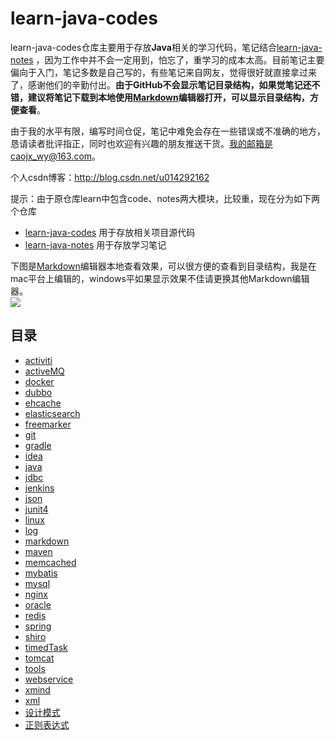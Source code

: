 # learn-java-codes
learn-java-codes仓库主要用于存放**Java**相关的学习代码，笔记结合[learn-java-notes](https://github.com/caojx-git/learn-java-notes) ，因为工作中并不会一定用到，怕忘了，重学习的成本太高。目前笔记主要偏向于入门，笔记多数是自己写的，有些笔记来自网友，觉得很好就直接拿过来了，感谢他们的辛勤付出。**由于GitHub不会显示笔记目录结构，如果觉笔记还不错，建议将笔记下载到本地使用[Markdown](https://www.typora.io/)编辑器打开，可以显示目录结构，方便查看**。

由于我的水平有限，编写时间仓促，笔记中难免会存在一些错误或不准确的地方，恳请读者批评指正，同时也欢迎有兴趣的朋友推送干货。我的邮箱是caojx_wy@163.com。

个人csdn博客：http://blog.csdn.net/u014292162  

提示：由于原仓库learn中包含code、notes两大模块，比较重，现在分为如下两个仓库

- [learn-java-codes](https://github.com/caojx-git/learn/tree/master/learn-java-codes) 用于存放相关项目源代码
- [learn-java-notes](https://github.com/caojx-git/learn-java-notes) 用于存放学习笔记

下图是[Markdown](https://www.typora.io/)编辑器本地查看效果，可以很方便的查看到目录结构，我是在mac平台上编辑的，windows平如果显示效果不佳请更换其他Markdown编辑器。  
![](https://github.com/caojx-git/learn/blob/master/notes/images/markdown/markdown_1.png)  

## 目录
- [activiti](https://github.com/caojx-git/learn/tree/master/notes/activiti)  
- [activeMQ](https://github.com/caojx-git/learn/tree/master/notes/activeMQ)
- [docker](https://github.com/caojx-git/learn/tree/master/notes/docker)
- [dubbo](https://github.com/caojx-git/learn/tree/master/notes/dubbo)
- [ehcache](https://github.com/caojx-git/learn/tree/master/notes/ehcache)
- [elasticsearch](https://github.com/caojx-git/learn/tree/master/notes/elasticsearch)
- [freemarker](https://github.com/caojx-git/learn/tree/master/notes/freemarker)
- [git](https://github.com/caojx-git/learn/tree/master/notes/git)
- [gradle](https://github.com/caojx-git/learn/tree/master/notes/gradle)
- [idea](https://github.com/caojx-git/learn/tree/master/notes/idea)
- [java](https://github.com/caojx-git/learn/tree/master/notes/java)
- [jdbc](https://github.com/caojx-git/learn/tree/master/notes/jdbc)
- [jenkins](https://github.com/caojx-git/learn/tree/master/notes/jenkins)
- [json](https://github.com/caojx-git/learn/tree/master/notes/json)
- [junit4](https://github.com/caojx-git/learn/tree/master/notes/junit4)
- [linux](https://github.com/caojx-git/learn/tree/master/notes/linux)
- [log](https://github.com/caojx-git/learn/tree/master/notes/log)
- [markdown](https://github.com/caojx-git/learn/tree/master/notes/markdown)
- [maven](https://github.com/caojx-git/learn/tree/master/notes/maven)
- [memcached](https://github.com/caojx-git/learn/tree/master/notes/memcached)
- [mybatis](https://github.com/caojx-git/learn/tree/master/notes/mybatis)
- [mysql](https://github.com/caojx-git/learn/tree/master/notes/mysql)
- [nginx](https://github.com/caojx-git/learn/tree/master/notes/nginx)
- [oracle](https://github.com/caojx-git/learn/tree/master/notes/oracle)
- [redis](https://github.com/caojx-git/learn/tree/master/notes/redis)
- [spring](https://github.com/caojx-git/learn/tree/master/notes/spring)
- [shiro](https://github.com/caojx-git/learn/tree/master/notes/shiro)
- [timedTask](https://github.com/caojx-git/learn/tree/master/notes/timedTask)
- [tomcat](https://github.com/caojx-git/learn/tree/master/notes/tomcat)
- [tools](https://github.com/caojx-git/learn/tree/master/notes/tools)
- [webservice](https://github.com/caojx-git/learn/tree/master/notes/webservice)
- [xmind](https://github.com/caojx-git/learn/tree/master/notes/xmind)
- [xml](https://github.com/caojx-git/learn/tree/master/notes/xml)
- [设计模式](https://github.com/caojx-git/learn/tree/master/notes/设计模式)
- [正则表达式](https://github.com/caojx-git/learn/tree/master/notes/正则表达式)